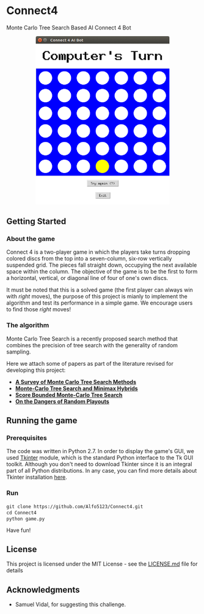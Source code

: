 # Connect4
Monte Carlo Tree Search Based AI Connect 4 Bot

<p align="center">
  <img src="https://github.com/Alfo5123/Connect4/blob/master/img/game_example.gif" width="350"/>  
</p>

## Getting Started

### About the game

Connect 4 is a two-player game in which the players take turns dropping colored discs from the top into a seven-column, six-row vertically suspended grid. The pieces fall straight down, occupying the next available space within the column. The objective of the game is to be the first to form a horizontal, vertical, or diagonal line of four of one's own discs.

It must be noted that this is a solved game (the first player can always win with *right* moves), the purpose of this project is mianly to implement the algorithm and test its performance in a simple game. We encourage users to find those *right* moves!

### The algorithm

Monte Carlo Tree Search is a recently proposed search method that combines the precision of tree search with the
generality of random sampling. 

Here we attach some of papers as part of the literature revised for developing this project:
- **[A Survey of Monte Carlo Tree Search Methods](http://citeseerx.ist.psu.edu/viewdoc/download;jsessionid=B7BB1338BDE1F287ECFC52AD86AFD055?doi=10.1.1.297.3086&rep=rep1&type=pdf)**
- **[Monte-Carlo Tree Search and Minimax Hybrids](https://dke.maastrichtuniversity.nl/m.winands/documents/paper%2049.pdf)**
- **[Score Bounded Monte-Carlo Tree Search](https://pdfs.semanticscholar.org/d2c4/8b5d3fe77521bf0b0b0ec5f0b43e6b5f9723.pdf)**
- **[On the Dangers of Random Playouts](http://citeseerx.ist.psu.edu/viewdoc/download?doi=10.1.1.297.4379&rep=rep1&type=pdf)**

## Running the game

### Prerequisites

The code was written in Python 2.7. In order to display the game's GUI, we used [Tkinter](https://docs.python.org/2/library/tkinter.html) module, which is the standard Python interface to the Tk GUI toolkit. Although you don't need to download Tkinter since it is an integral part of all Python distributions. In any case, you can find more details about Tkinter installation [here](http://ftp.ntua.gr/mirror/python/topics/tkinter/download.html).

### Run
```
git clone https://github.com/Alfo5123/Connect4.git
cd Connect4
python game.py
```

Have fun!

## License

This project is licensed under the MIT License - see the [LICENSE.md](https://github.com/Alfo5123/Connect4/blob/master/LICENSE) file for details

## Acknowledgments

* Samuel Vidal, for suggesting this challenge.

